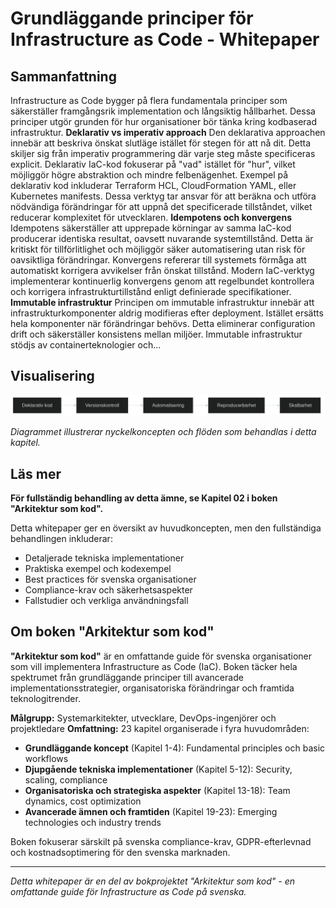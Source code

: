 # Grundläggande principer för Infrastructure as Code - Whitepaper

## Sammanfattning

Infrastructure as Code bygger på flera fundamentala principer som säkerställer framgångsrik implementation och långsiktig hållbarhet. Dessa principer utgör grunden för hur organisationer bör tänka kring kodbaserad infrastruktur. **Deklarativ vs imperativ approach** Den deklarativa approachen innebär att beskriva önskat slutläge istället för stegen för att nå dit. Detta skiljer sig från imperativ programmering där varje steg måste specificeras explicit. Deklarativ IaC-kod fokuserar på "vad" istället för "hur", vilket möjliggör högre abstraktion och mindre felbenägenhet. Exempel på deklarativ kod inkluderar Terraform HCL, CloudFormation YAML, eller Kubernetes manifests. Dessa verktyg tar ansvar för att beräkna och utföra nödvändiga förändringar för att uppnå det specificerade tillståndet, vilket reducerar komplexitet för utvecklaren. **Idempotens och konvergens** Idempotens säkerställer att upprepade körningar av samma IaC-kod producerar identiska resultat, oavsett nuvarande systemtillstånd. Detta är kritiskt för tillförlitlighet och möjliggör säker automatisering utan risk för oavsiktliga förändringar. Konvergens refererar till systemets förmåga att automatiskt korrigera avvikelser från önskat tillstånd. Modern IaC-verktyg implementerar kontinuerlig konvergens genom att regelbundet kontrollera och korrigera infrastrukturtillstånd enligt definierade specifikationer. **Immutable infrastruktur** Principen om immutable infrastruktur innebär att infrastrukturkomponenter aldrig modifieras efter deployment. Istället ersätts hela komponenter när förändringar behövs. Detta eliminerar configuration drift och säkerställer konsistens mellan miljöer. Immutable infrastruktur stödjs av containerteknologier och...

## Visualisering

![Grundläggande principer för Infrastructure as Code diagram](../docs/images/diagram_02_kapitel1.png)

*Diagrammet illustrerar nyckelkoncepten och flöden som behandlas i detta kapitel.*

## Läs mer

**För fullständig behandling av detta ämne, se Kapitel 02 i boken "Arkitektur som kod".**

Detta whitepaper ger en översikt av huvudkoncepten, men den fullständiga behandlingen inkluderar:
- Detaljerade tekniska implementationer
- Praktiska exempel och kodexempel
- Best practices för svenska organisationer
- Compliance-krav och säkerhetsaspekter
- Fallstudier och verkliga användningsfall

## Om boken "Arkitektur som kod"

**"Arkitektur som kod"** är en omfattande guide för svenska organisationer som vill implementera Infrastructure as Code (IaC). Boken täcker hela spektrumet från grundläggande principer till avancerade implementationsstrategier, organisatoriska förändringar och framtida teknologitrender.

**Målgrupp:** Systemarkitekter, utvecklare, DevOps-ingenjörer och projektledare
**Omfattning:** 23 kapitel organiserade i fyra huvudområden:
- **Grundläggande koncept** (Kapitel 1-4): Fundamental principles och basic workflows
- **Djupgående tekniska implementationer** (Kapitel 5-12): Security, scaling, compliance
- **Organisatoriska och strategiska aspekter** (Kapitel 13-18): Team dynamics, cost optimization
- **Avancerade ämnen och framtiden** (Kapitel 19-23): Emerging technologies och industry trends

Boken fokuserar särskilt på svenska compliance-krav, GDPR-efterlevnad och kostnadsoptimering för den svenska marknaden.

---

*Detta whitepaper är en del av bokprojektet "Arkitektur som kod" - en omfattande guide för Infrastructure as Code på svenska.*
